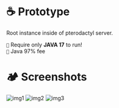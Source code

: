 # ☕ Prototype

Root instance inside of pterodactyl server. 

`🍪` Require only **JAVA 17** to run!<br>
`🍃` Java 97% fee

# 🏕 Screenshots
![img1](https://i.ibb.co/1R5xWMF/1.png)
![img2](https://i.ibb.co/B4r5578/2.png)
![img3](https://i.ibb.co/2vcYJ1k/3.png)
